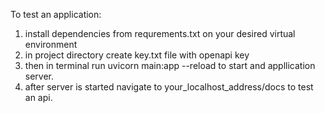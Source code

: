 To test an application:
1) install dependencies from requrements.txt on your desired virtual environment
2) in project directory create key.txt file with openapi key
3) then in terminal run uvicorn main:app --reload to start and appllication server.
4) after server is started navigate to your_localhost_address/docs to test an api. 
